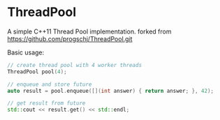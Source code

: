 ThreadPool
==========

A simple C++11 Thread Pool implementation. forked from https://github.com/progschj/ThreadPool.git

Basic usage:
```c++
// create thread pool with 4 worker threads
ThreadPool pool(4);

// enqueue and store future
auto result = pool.enqueue([](int answer) { return answer; }, 42);

// get result from future
std::cout << result.get() << std::endl;

```
